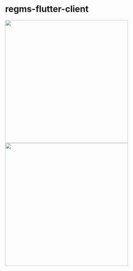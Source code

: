 # regms-flutter-client
<img src="https://user-images.githubusercontent.com/18555532/195449184-d5bac67b-2cc3-400e-b658-538a94930dac.jpg" width=400>
<img src="https://user-images.githubusercontent.com/18555532/195896651-34b11de1-573e-4652-b1e4-5427756148ed.jpg" width=400>
